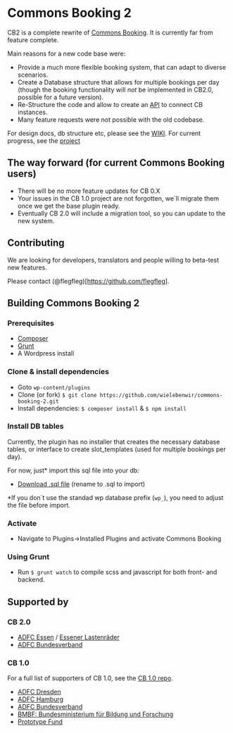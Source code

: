 # Commons Booking 2

CB2 is a complete rewrite of [Commons Booking](https://github.com/wielebenwir/commons-booking).  It is currently far from feature complete.

Main reasons for a new code base were:

* Provide a much more flexible booking system, that can adapt to  diverse scenarios.
* Create a Database structure that allows for multiple bookings per day (though the booking functionality will *not* be implemented in CB2.0, possible for a future version).
* Re-Structure the code and allow to create an [API](https://github.com/wielebenwir/commons-api) to connect CB instances.
* Many feature requests were not possible with the old codebase.

For design docs, db structure etc, please see the [WIKI](https://github.com/wielebenwir/commons-booking-2/wiki).
For current progress, see the [project](https://github.com/wielebenwir/commons-booking-2/projects/1)

## The way forward (for current Commons Booking users)

* There will be no more feature updates for CB 0.X
* Your issues in the CB 1.0 project are not forgotten, we´ll migrate them once we get the base plugin ready.
* Eventually CB 2.0 will include a migration tool, so you can update to the new system.


## Contributing

We are looking for developers, translators and people willing to beta-test new features.

Please contact (@flegfleg)[https://github.com/flegfleg].

## Building Commons Booking 2


### Prerequisites

* [Composer](https://getcomposer.org/doc/00-intro.md)
* [Grunt](https://gruntjs.com/getting-started)
* A Wordpress install


### Clone & install dependencies

* Goto `wp-content/plugins`
* Clone (or fork) `$ git clone https://github.com/wielebenwir/commons-booking-2.git`
* Install dependencies: `$ composer install` & `$ npm install`

### Install DB tables

Currently, the plugin has no installer that creates the necessary database tables, or interface to create slot_templates (used for multiple bookings per day).

For now, just* import this sql file into your db:

* [Download .sql file](https://github.com/wielebenwir/commons-booking-2/wiki/etc/commons-booking-2-db-tables.sql.txt) (rename to .sql to import)

*If you don´t use the standad wp database prefix (`wp_`), you need to adjust the file before import.

### Activate

* Navigate to Plugins->Installed Plugins and activate Commons Booking


### Using Grunt

* Run `$ grunt watch` to compile scss and javascript for both front- and backend.


## Supported by

### CB 2.0

* [ADFC Essen](https://www.adfc-nrw.de/kreisverbaende/kv-essen/kreisverband-essen.html) / [Essener Lastenräder](https://essener-lastenrad.de)
* [ADFC Bundesverband](https://www.adfc.de)

### CB 1.0

For a full list of supporters of CB 1.0, see the [CB 1.0 repo](https://github.com/wielebenwir/commons-booking).

* [ADFC Dresden](http://www.adfc-dresden.de/index.php/verein/137-adfc-dresden/2152-frieda-und-friedrich)
* [ADFC Hamburg](https://klara.bike)
* [ADFC Bundesverband](https://www.adfc.de)
* [BMBF: Bundesministerium für Bildung und Forschung](https://www.bmbf.de)
* [Prototype Fund](https://prototypefund.de)



